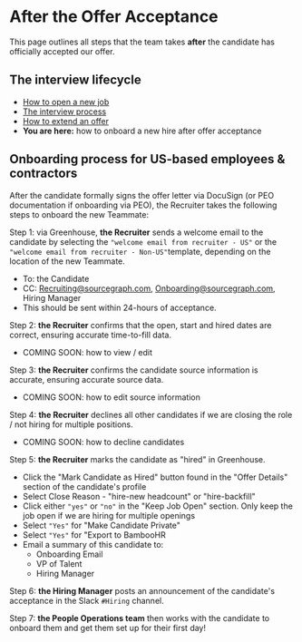 # After the Offer Acceptance

This page outlines all steps that the team takes **after** the candidate has officially accepted our offer.

## The interview lifecycle

- [How to open a new job](./opening_a_new_job.md)
- [The interview process](./interview_process.md)
- [How to extend an offer ](./extending_an_offer.md)
- **You are here:** how to onboard a new hire after offer acceptance

## Onboarding process for US-based employees & contractors

After the candidate formally signs the offer letter via DocuSign (or PEO documentation if onboarding via PEO), the Recruiter takes the following steps to onboard the new Teammate:

Step 1: via Greenhouse, **the Recruiter** sends a welcome email to the candidate by selecting the `"welcome email from recruiter - US"` or the `"welcome email from recruiter - Non-US"`template, depending on the location of the new Teammate.

- To: the Candidate
- CC: Recruiting@sourcegraph.com, Onboarding@sourcegraph.com, Hiring Manager
- This should be sent within 24-hours of acceptance.

Step 2: **the Recruiter** confirms that the open, start and hired dates are correct, ensuring accurate time-to-fill data.

- COMING SOON: how to view / edit

Step 3: **the Recruiter** confirms the candidate source information is accurate, ensuring accurate source data.

- COMING SOON: how to edit source information

Step 4: **the Recruiter** declines all other candidates if we are closing the role / not hiring for multiple positions.

- COMING SOON: how to decline candidates

Step 5: **the Recruiter** marks the candidate as "hired" in Greenhouse.

- Click the "Mark Candidate as Hired" button found in the "Offer Details" section of the candidate's profile
- Select Close Reason - "hire-new headcount" or "hire-backfill"
- Click either `"yes"` or `"no"` in the "Keep Job Open" section. Only keep the job open if we are hiring for multiple openings
- Select `"Yes"` for "Make Candidate Private"
- Select `"Yes"` for "Export to BambooHR
- Email a summary of this candidate to:
  - Onboarding Email
  - VP of Talent
  - Hiring Manager

Step 6: **the Hiring Manager** posts an announcement of the candidate's acceptance in the Slack `#Hiring` channel.

Step 7: **the People Operations team** then works with the candidate to onboard them and get them set up for their first day!
